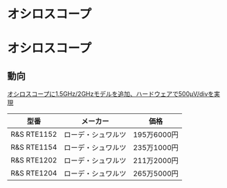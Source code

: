 # オシロスコープ

# オシロスコープ


## 動向
[オシロスコープに1.5GHz/2GHzモデルを追加、ハードウェアで500μV/divを実現](http://ednjapan.com/edn/articles/1504/30/news072.html)


| 型番　 | メーカー |価格| 
| -- | -- | -- | 
| R&S RTE1152 |ローデ・シュワルツ | 195万6000円 |
| R&S RTE1154 |ローデ・シュワルツ | 235万1000円 |
| R&S RTE1202 |ローデ・シュワルツ | 211万2000円 |
| R&S RTE1204 |ローデ・シュワルツ | 265万5000円 |
